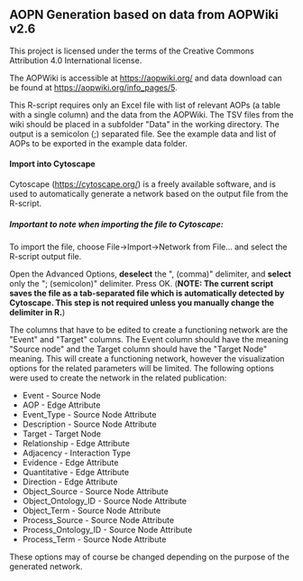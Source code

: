 ## AOPN Generation based on data from AOPWiki v2.6

This project is licensed under the terms of the Creative Commons Attribution 4.0 International license.


The AOPWiki is accessible at https://aopwiki.org/ and data download can be found at https://aopwiki.org/info_pages/5.

This R-script requires only an Excel file with list of relevant AOPs (a table with a single column) and the data from the AOPWiki. The TSV files from the wiki should be placed in a subfolder "Data" in the working directory. The output is a semicolon (;) separated file.
See the example data and list of AOPs to be exported in the example data folder.

#### Import into Cytoscape

Cytoscape (https://cytoscape.org/) is a freely available software, and is used to automatically generate a network based on the output file from the R-script.

##### Important to note when importing the file to Cytoscape:
To import the file, choose File->Import->Network from File... and select the R-script output file.

Open the Advanced Options, **deselect** the ", (comma)" delimiter, and **select** only the "; (semicolon)" delimiter. Press OK. (**NOTE: The current script saves the file as a tab-separated file which is automatically detected by Cytoscape. This step is not required unless you manually change the delimiter in R.**)

The columns that have to be edited to create a functioning network are the "Event" and "Target" columns.
The Event column should have the meaning "Source node" and the Target column should have the "Target Node" meaning. This will create a functioning network, however the visualization options for the related parameters will be limited. 
The following options were used to create the network in the related publication:

- Event - Source Node
- AOP - Edge Attribute
- Event_Type - Source Node Attribute
- Description - Source Node Attribute
- Target - Target Node
- Relationship - Edge Attribute
- Adjacency - Interaction Type
- Evidence - Edge Attribute
- Quantitative - Edge Attribute
- Direction - Edge Attribute
- Object_Source - Source Node Attribute
- Object_Ontology_ID - Source Node Attribute
- Object_Term - Source Node Attribute
- Process_Source - Source Node Attribute
- Process_Ontology_ID - Source Node Attribute
- Process_Term - Source Node Attribute

These options may of course be changed depending on the purpose of the generated network.
